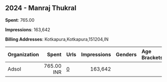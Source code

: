 ## 2024 - Manraj Thukral 
**Spent**: 765.00

**Impressions**: 163,642

**Billing Addresses**: Kotkapura,Kotkapura,151204,IN

|Organization|Spent|Urls|Impressions|Genders|Age Brackets|Country Codes|
|:---|---:|:---|---:|:---|:---|:---|
|Adsol|765.00 INR|[0](https://www.snap.com/political-ads/asset/0834614cb068c3d32fcfdec5e18978344ef3ae83773bb396c3f6bbb2ec288c9b?mediaType=jpeg)|163,642|||india|

